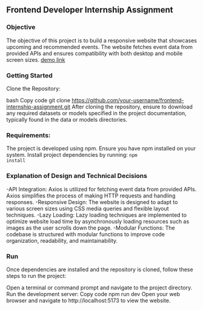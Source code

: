 ## Frontend Developer Internship Assignment
### Objective
The objective of this project is to build a responsive website that showcases upcoming and recommended events. The website fetches event data from provided APIs and ensures compatibility with both desktop and mobile screen sizes.
[demo link](https://docs.google.com/document/u/0/d/1G7KEJTCsgZzvzqVqmg23Zw7wDYm3Ioai597U6749ntU/mobilebasic)

### Getting Started
Clone the Repository:

bash
Copy code
git clone https://github.com/your-username/frontend-internship-assignment.git
After cloning the repository, ensure to download any required datasets or models specified in the project documentation, typically found in the data or models directories.

### Requirements:

The project is developed using npm. Ensure you have npm installed on your system.
Install project dependencies by running:
<code>npm install</code>

### Explanation of Design and Technical Decisions
-API Integration: Axios is utilized for fetching event data from provided APIs. Axios simplifies the process of making HTTP requests and handling responses.
-Responsive Design: The website is designed to adapt to various screen sizes using CSS media queries and flexible layout techniques.
-Lazy Loading: Lazy loading techniques are implemented to optimize website load time by asynchronously loading resources such as images as the user scrolls down the page.
-Modular Functions: The codebase is structured with modular functions to improve code organization, readability, and maintainability.

### Run
Once dependencies are installed and the repository is cloned, follow these steps to run the project:

Open a terminal or command prompt and navigate to the project directory.
Run the development server:
Copy code
npm run dev
Open your web browser and navigate to http://localhost:5173 to view the website.
